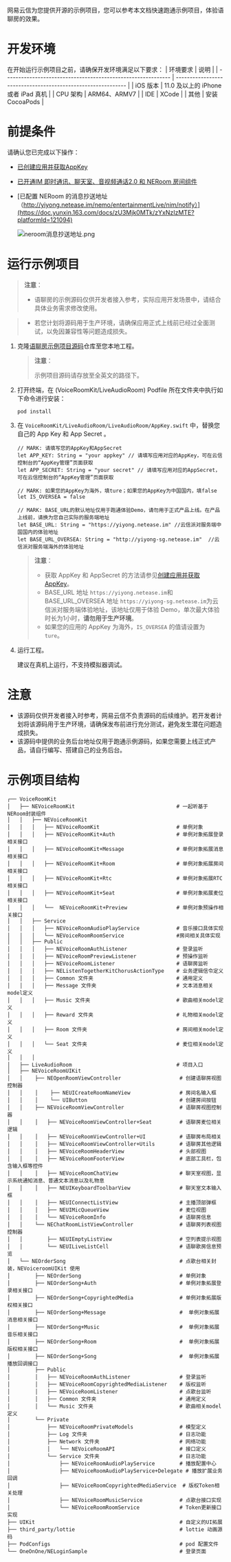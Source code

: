 网易云信为您提供开源的示例项目，您可以参考本文档快速跑通示例项目，体验语聊房的效果。

# 开发环境

在开始运行示例项目之前，请确保开发环境满足以下要求：
| 环境要求                                                        | 说明                                                      |
| ------------------------------------------------------------ | ------------------------------------------------------------ |
|  iOS 版本  |  11.0 及以上的 iPhone 或者 iPad 真机   |
|  CPU 架构 | ARM64、ARMV7   |
| IDE | XCode   |
| 其他 | 安装 CocoaPods  |

# 前提条件

请确认您已完成以下操作：
- [已创建应用并获取AppKey](https://doc.yunxin.163.com/console/docs/TIzMDE4NTA?platform=console)
- [已开通IM 即时通讯、聊天室、音视频通话2.0 和 NERoom 房间组件](https://doc.yunxin.163.com/group-voice-room/docs/DM4NzM1Mzk?platform=iOS)
- [已配置 NERoom 的消息抄送地址（http://yiyong.netease.im/nemo/entertainmentLive/nim/notify）](https://doc.yunxin.163.com/docs/zU3Mjk0MTk/zYxNzIzMTE?platformId=121094)

    ![neroom消息抄送地址.png](https://yx-web-nosdn.netease.im/common/8cd222db079b0bbe16b3b246be350268/neroom消息抄送地址.png)



# 运行示例项目

> **注意**：
>- 语聊房的示例源码仅供开发者接入参考，实际应用开发场景中，请结合具体业务需求修改使用。

>- 若您计划将源码用于生产环境，请确保应用正式上线前已经过全面测试，以免因兼容性等问题造成损失。



  
1. 克隆[语聊房示例项目源码](https://github.com/netease-kit/NEChatroom/tree/master/iOS)仓库至您本地工程。
    > **注意**：
    > 
    >示例项目源码请存放至全英文的路径下。
    

2. 打开终端，在 (VoiceRoomKit/LiveAudioRoom) Podfile 所在文件夹中执行如下命令进行安装：

    ```
    pod install 
    ```

3. 在 `VoiceRoomKit/LiveAudioRoom/LiveAudioRoom/AppKey.swift` 中，替换您自己的 App Key 和 App Secret 。 
   

    ```
    // MARK: 请填写您的AppKey和AppSecret
    let APP_KEY: String = "your appkey" // 请填写应用对应的AppKey，可在云信控制台的“AppKey管理”页面获取
    let APP_SECRET: String = "your secret" // 请填写应用对应的AppSecret，可在云信控制台的“AppKey管理”页面获取

    // MARK: 如果您的AppKey为海外，填ture；如果您的AppKey为中国国内，填false
    let IS_OVERSEA = false

    // MARK: BASE_URL的默认地址仅用于跑通体验Demo，请勿用于正式产品上线。在产品上线前，请换为您自己实际的服务端地址
    let BASE_URL: String = "https://yiyong.netease.im" //云信派对服务端中国国内的体验地址
    let BASE_URL_OVERSEA: String = "http://yiyong-sg.netease.im"  //云信派对服务端海外的体验地址

    ```


    > **注意**：
    >- 获取 AppKey 和 AppSecret 的方法请参见<a href="https://doc.yunxin.163.com/console/docs/TIzMDE4NTA?platform=console#获取-appkey" target="_blank">创建应用并获取 AppKey</a>。
    >- BASE_URL 地址 `https://yiyong.netease.im`和BASE_URL_OVERSEA 地址 `https://yiyong-sg.netease.im`为云信派对服务端体验地址，该地址仅用于体验 Demo，单次最大体验时长为1小时，**请勿用于生产环境**。
    >- 如果您的应用的 AppKey 为海外，`IS_OVERSEA` 的值请设置为 `ture`。
 
 

4. 运行工程。

    建议在真机上运行，不支持模拟器调试。


# 注意
- 该源码仅供开发者接入时参考，网易云信不负责源码的后续维护。若开发者计划将该源码用于生产环境，请确保发布前进行充分测试，避免发生潜在问题造成损失。
- 该源码中提供的业务后台地址仅用于跑通示例源码，如果您需要上线正式产品，请自行编写、搭建自己的业务后台。


# 示例项目结构

```
┌── VoiceRoomKit
│   ├── NEVoiceRoomKit                                 # 一起听基于NERoom封装组件
│   │   ├── NEVoiceRoomKit  
│   │   │   ├── NEVoiceRoomKit                         # 单例对象
│   │   │   ├── NEVoiceRoomKit+Auth                    # 单例对象拓展登录相关接口
│   │   │   ├── NEVoiceRoomKit+Message                 # 单例对象拓展消息相关接口
│   │   │   ├── NEVoiceRoomKit+Room                    # 单例对象拓展房间相关接口
│   │   │   ├── NEVoiceRoomKit+Rtc                     # 单例对象拓展RTC相关接口
│   │   │   ├── NEVoiceRoomKit+Seat                    # 单例对象拓展麦位相关接口
│   │   │   └──  NEVoiceRoomKit+Preview                # 单例对象预操作相关接口
│   │   ├── Service
│   │   │   ├── NEVoiceRoomAudioPlayService            # 音乐接口具体实现
│   │   │   └── NEVoiceRoomRoomService                 #房间相关具体实现
│   │   ├── Public
│   │   │   ├── NEVoiceRoomAuthListener                # 登录监听
│   │   │   ├── NEVoiceRoomPreviewListener             # 预操作监听
│   │   │   ├── NEVoiceRoomListener                    # 语聊房监听
│   │   │   ├── NEListenTogetherKitChorusActionType    # 业务逻辑信令定义
│   │   │   ├── Common 文件夹                           # 通用定义
│   │   │   ├── Message 文件夹                          # 文本消息相关model定义
│   │   │   ├── Music 文件夹                            # 歌曲相关model定义
│   │   │   ├── Reward 文件夹                           # 礼物相关model定义
│   │   │   ├── Room 文件夹                             # 房间相关model定义
│   │   │   └── Seat 文件夹                             # 麦位相关model定义
│   │   │   
│   ├── LiveAudioRoom                                  # 项目入口
│   ├── NEVoiceRoomUIKit                   
│   │    ├── NEOpenRoomViewController                   # 创建语聊房视图控制器
│   │    │    ├── NEUICreateRoomNameView                # 房间名输入框
│   │    │    └── UIButton                              # 创建房间按钮
│   │    ├── NEVoiceRoomViewController                  # 语聊房视图控制器
│   │    │   ├── NEVoiceRoomViewController+Seat         # 语聊房麦位相关逻辑
│   │    │   ├── NEVoiceRoomViewController+UI           # 语聊房布局相关
│   │    │   ├── NEVoiceRoomViewController+Utils        # 语聊房其他逻辑
│   │    │   ├── NEVoiceRoomHeaderView                  # 头部视图
│   │    │   ├── NEVoiceRoomFooterView                  # 底部工具栏，包含输入框等控件
│   │    │   ├── NEVoiceRoomChatView                    # 聊天室视图，显示系统通知消息、普通文本消息以及礼物息
│   │    │   ├── NEUIKeyboardToolbarView                # 聊天室文本输入框
│   │    │   ├── NEUIConnectListView                    # 主播顶部弹框
│   │    │   ├── NEUIMicQueueView                       # 麦位视图
│   │    │   └── NEVoiceRoomInfo                        # 语聊房信息
│   │    └── NEChatRoomListViewController               # 语聊房列表视图控制器
│   │        ├── NEUIEmptyListView                      # 空列表提示视图
│   │        └── NEUILiveListCell                       # 语聊歌房信息预览
│   └── NEOrderSong                                     # 点歌台相关封装，NEVoiceroomUIKit 使用
│        ├── NEOrderSong                                # 单例对象
│        ├── NEOrderSong+Auth                           # 单例对象拓展登录相关接口
│        ├── NEOrderSong+CopyrightedMedia               # 单例对象拓展版权相关接口
│        ├── NEOrderSong+Message                        #  单例对象拓展消息相关接口
│        ├── NEOrderSong+Music                          #  单例对象拓展音乐相关接口
│        ├── NEOrderSong+Room                           #  单例对象拓展版权相关接口
│        ├── NEOrderSong+Song                           #  单例对象拓展播放回调接口
│        ├── Public
│        │   ├── NEVoiceRoomAuthListener                # 登录监听
│        │   ├── NEVoiceRoomCopyrightedMediaListener    # 版权监听
│        │   ├── NEVoiceRoomListener                    # 点歌台监听
│        │   ├── Common 文件夹                           # 通用定义
│        │   └── Music 文件夹                            # 歌曲相关model定义
│        └── Private                    
│            ├── NEVoiceRoomPrivateModels               # 模型定义
│            ├── Log 文件夹                              # 日志功能
│            ├── Network 文件夹                          # 网络功能
│            │   └── NEVoiceRoomAPI                     # 接口定义
│            └── Service 文件夹                          # 日志功能
│                ├── NEVoiceRoomAudioPlayService        # 播放配置中心
│                ├── NEVoiceRoomAudioPlayService+Delegate # 播放扩展业务回调
│                ├── NEVoiceRoomCopyrightedMediaService  # 版权Token相关处理
│                ├── NEVoiceRoomMusicService            # 点歌台接口实现
│                └── NEVoiceRoomRoomService             # Token更新接口实现
├── UIKit                                               # 自定义的UI拓展
├── third_party/lottie                                  # lottie 动画源码
├── PodConfigs                                          # pod 配置文件
└── OneOnOne/NELoginSample                              # 登录页面
```
